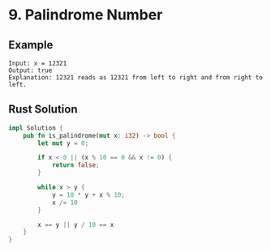 <script setup>
import P9 from '../../src/components/P9.vue'
</script>

# 9. Palindrome Number

## Example

```
Input: x = 12321
Output: true
Explanation: 12321 reads as 12321 from left to right and from right to left.
```

<P9 />

## Rust Solution

```rust
impl Solution {
    pub fn is_palindrome(mut x: i32) -> bool {
        let mut y = 0;

        if x < 0 || (x % 10 == 0 && x != 0) {
            return false;
        }

        while x > y {
            y = 10 * y + x % 10;
            x /= 10
        }

        x == y || y / 10 == x
    }
}
```
